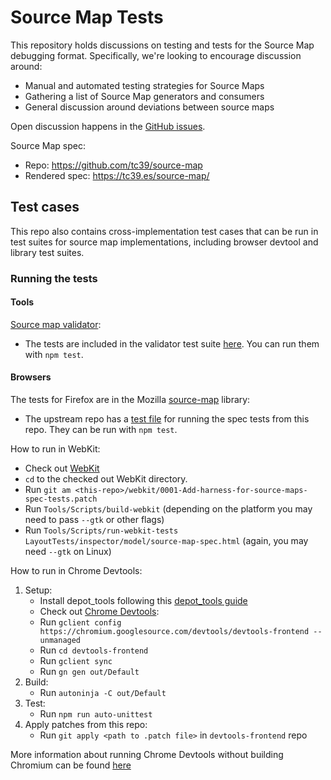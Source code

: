 # Source Map Tests

This repository holds discussions on testing and tests for the Source Map debugging format. Specifically, we're looking to encourage discussion around:

- Manual and automated testing strategies for Source Maps
- Gathering a list of Source Map generators and consumers
- General discussion around deviations between source maps

Open discussion happens in the [GitHub issues](https://github.com/source-map/source-map-tests/issues).

Source Map spec:
  * Repo: https://github.com/tc39/source-map
  * Rendered spec: https://tc39.es/source-map/

## Test cases

This repo also contains cross-implementation test cases that can be run in test
suites for source map implementations, including browser devtool and library test
suites.

### Running the tests

#### Tools

[Source map validator](https://github.com/jkup/source-map-validator):
  * The tests are included in the validator test suite [here](https://github.com/jkup/source-map-validator/blob/main/src/spec-tests.test.ts). You can run them with `npm test`.

#### Browsers

The tests for Firefox are in the Mozilla [source-map](https://github.com/mozilla/source-map) library:
  * The upstream repo has a [test file](https://github.com/mozilla/source-map/blob/master/test/test-spec-tests.js) for running the spec tests from this repo. They can be run with `npm test`.

How to run in WebKit:
  * Check out [WebKit](https://github.com/WebKit/WebKit/)
  * `cd` to the checked out WebKit directory.
  * Run `git am <this-repo>/webkit/0001-Add-harness-for-source-maps-spec-tests.patch`
  * Run `Tools/Scripts/build-webkit` (depending on the platform you may need to pass `--gtk` or other flags)
  * Run `Tools/Scripts/run-webkit-tests LayoutTests/inspector/model/source-map-spec.html` (again, you may need `--gtk` on Linux)

How to run in Chrome Devtools:
1. Setup:
    * Install depot_tools following this [depot_tools guide](https://commondatastorage.googleapis.com/chrome-infra-docs/flat/depot_tools/docs/html/depot_tools_tutorial.html#_setting_up)
    * Check out [Chrome Devtools](https://chromium.googlesource.com/devtools/devtools-frontend):
    * Run `gclient config https://chromium.googlesource.com/devtools/devtools-frontend --unmanaged`
    * Run `cd devtools-frontend`
    * Run `gclient sync`
    * Run `gn gen out/Default`
2. Build:
    * Run `autoninja -C out/Default`
3. Test:
    * Run `npm run auto-unittest`
4. Apply patches from this repo:
    * Run `git apply <path to .patch file>` in `devtools-frontend` repo

More information about running Chrome Devtools without building Chromium can be found [here](https://chromium.googlesource.com/devtools/devtools-frontend/+/refs/heads/chromium/3965/README.md)
